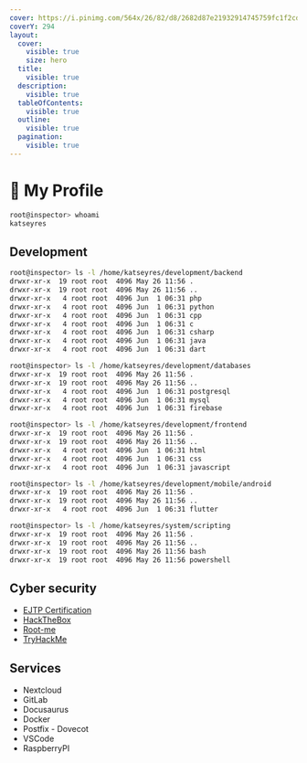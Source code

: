 ```yaml
---
cover: https://i.pinimg.com/564x/26/82/d8/2682d87e21932914745759fc1f2cdd17.jpg
coverY: 294
layout:
  cover:
    visible: true
    size: hero
  title:
    visible: true
  description:
    visible: true
  tableOfContents:
    visible: true
  outline:
    visible: true
  pagination:
    visible: true
---
```


# 📰 My Profile

```bash
root@inspector> whoami
katseyres
```

## Development

```bash
root@inspector> ls -l /home/katseyres/development/backend
drwxr-xr-x  19 root root  4096 May 26 11:56 .
drwxr-xr-x  19 root root  4096 May 26 11:56 ..
drwxr-xr-x   4 root root  4096 Jun  1 06:31 php
drwxr-xr-x   4 root root  4096 Jun  1 06:31 python
drwxr-xr-x   4 root root  4096 Jun  1 06:31 cpp
drwxr-xr-x   4 root root  4096 Jun  1 06:31 c
drwxr-xr-x   4 root root  4096 Jun  1 06:31 csharp
drwxr-xr-x   4 root root  4096 Jun  1 06:31 java
drwxr-xr-x   4 root root  4096 Jun  1 06:31 dart
```

```bash
root@inspector> ls -l /home/katseyres/development/databases
drwxr-xr-x  19 root root  4096 May 26 11:56 .
drwxr-xr-x  19 root root  4096 May 26 11:56 ..
drwxr-xr-x   4 root root  4096 Jun  1 06:31 postgresql
drwxr-xr-x   4 root root  4096 Jun  1 06:31 mysql
drwxr-xr-x   4 root root  4096 Jun  1 06:31 firebase
```

```bash
root@inspector> ls -l /home/katseyres/development/frontend
drwxr-xr-x  19 root root  4096 May 26 11:56 .
drwxr-xr-x  19 root root  4096 May 26 11:56 ..
drwxr-xr-x   4 root root  4096 Jun  1 06:31 html
drwxr-xr-x   4 root root  4096 Jun  1 06:31 css
drwxr-xr-x   4 root root  4096 Jun  1 06:31 javascript
```

```bash
root@inspector> ls -l /home/katseyres/development/mobile/android
drwxr-xr-x  19 root root  4096 May 26 11:56 .
drwxr-xr-x  19 root root  4096 May 26 11:56 ..
drwxr-xr-x   4 root root  4096 Jun  1 06:31 flutter
```

```bash
root@inspector> ls -l /home/katseyres/system/scripting
drwxr-xr-x  19 root root  4096 May 26 11:56 .
drwxr-xr-x  19 root root  4096 May 26 11:56 ..
drwxr-xr-x  19 root root  4096 May 26 11:56 bash
drwxr-xr-x  19 root root  4096 May 26 11:56 powershell
```

## Cyber security

* [EJTP Certification](ine/home.md)
* [HackTheBox](https://app.hackthebox.com/users/438633)
* [Root-me](https://www.root-me.org/katseyres-741017?lang=fr#467bf9eec12591b984141a27d65beb4c)
* [TryHackMe](tryhackme/home.md)

## Services

* Nextcloud
* GitLab
* Docusaurus
* Docker
* Postfix - Dovecot
* VSCode
* RaspberryPI

